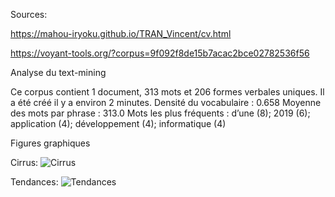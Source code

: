 Sources: 

https://mahou-iryoku.github.io/TRAN_Vincent/cv.html

https://voyant-tools.org/?corpus=9f092f8de15b7acac2bce02782536f56

Analyse du text-mining 

Ce corpus contient 1 document, 313 mots et 206 formes verbales uniques. 
Il a été créé il y a environ 2 minutes.
Densité du vocabulaire : 0.658
Moyenne des mots par phrase : 313.0
Mots les plus fréquents : d’une (8); 2019 (6); application (4); développement (4); informatique (4)

Figures graphiques

Cirrus:
![Cirrus](https://user-images.githubusercontent.com/73304946/108704307-1ce8ac80-750c-11eb-81b0-cd126ab50fd7.png)

Tendances:
![Tendances](https://user-images.githubusercontent.com/73304946/108704738-b912b380-750c-11eb-9401-62d0181817a8.png)
